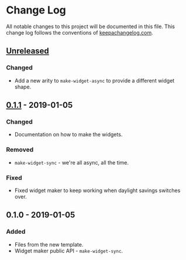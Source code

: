 # Change Log
All notable changes to this project will be documented in this file. This change log follows the conventions of [keepachangelog.com](http://keepachangelog.com/).

## [Unreleased]
### Changed
- Add a new arity to `make-widget-async` to provide a different widget shape.

## [0.1.1] - 2019-01-05
### Changed
- Documentation on how to make the widgets.

### Removed
- `make-widget-sync` - we're all async, all the time.

### Fixed
- Fixed widget maker to keep working when daylight savings switches over.

## 0.1.0 - 2019-01-05
### Added
- Files from the new template.
- Widget maker public API - `make-widget-sync`.

[Unreleased]: https://github.com/your-name/csv-formatter/compare/0.1.1...HEAD
[0.1.1]: https://github.com/your-name/csv-formatter/compare/0.1.0...0.1.1
